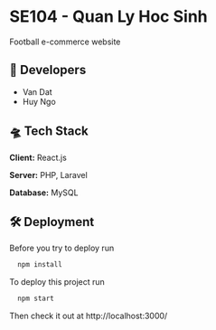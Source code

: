 
# SE104 - Quan Ly Hoc Sinh
Football e-commerce website



## 🥸 Developers

- Van Dat
- Huy Ngo

## 🛸 Tech Stack

**Client:** React.js

**Server:** PHP, Laravel

**Database:** MySQL
## 🛠 Deployment

Before you try to deploy run

```bash
  npm install
```

To deploy this project run

```bash
  npm start
```

Then check it out at http://localhost:3000/
